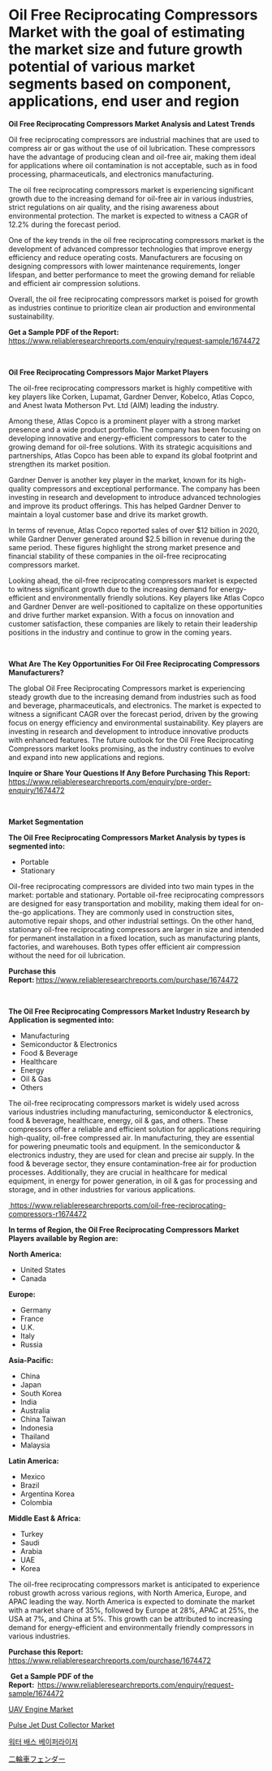 <p><h1>Oil Free Reciprocating Compressors Market with the goal of estimating the market size and future growth potential of various market segments based on component, applications, end user and region</h1></p><p><strong>Oil Free Reciprocating Compressors Market Analysis and Latest Trends</strong></p>
<p><p>Oil free reciprocating compressors are industrial machines that are used to compress air or gas without the use of oil lubrication. These compressors have the advantage of producing clean and oil-free air, making them ideal for applications where oil contamination is not acceptable, such as in food processing, pharmaceuticals, and electronics manufacturing.</p><p>The oil free reciprocating compressors market is experiencing significant growth due to the increasing demand for oil-free air in various industries, strict regulations on air quality, and the rising awareness about environmental protection. The market is expected to witness a CAGR of 12.2% during the forecast period.</p><p>One of the key trends in the oil free reciprocating compressors market is the development of advanced compressor technologies that improve energy efficiency and reduce operating costs. Manufacturers are focusing on designing compressors with lower maintenance requirements, longer lifespan, and better performance to meet the growing demand for reliable and efficient air compression solutions.</p><p>Overall, the oil free reciprocating compressors market is poised for growth as industries continue to prioritize clean air production and environmental sustainability.</p></p>
<p><strong>Get a Sample PDF of the Report:&nbsp;</strong> <a href="https://www.reliableresearchreports.com/enquiry/request-sample/1674472">https://www.reliableresearchreports.com/enquiry/request-sample/1674472</a></p>
<p>&nbsp;</p>
<p><strong>Oil Free Reciprocating Compressors Major Market Players</strong></p>
<p><p>The oil-free reciprocating compressors market is highly competitive with key players like Corken, Lupamat, Gardner Denver, Kobelco, Atlas Copco, and Anest Iwata Motherson Pvt. Ltd (AIM) leading the industry.</p><p>Among these, Atlas Copco is a prominent player with a strong market presence and a wide product portfolio. The company has been focusing on developing innovative and energy-efficient compressors to cater to the growing demand for oil-free solutions. With its strategic acquisitions and partnerships, Atlas Copco has been able to expand its global footprint and strengthen its market position.</p><p>Gardner Denver is another key player in the market, known for its high-quality compressors and exceptional performance. The company has been investing in research and development to introduce advanced technologies and improve its product offerings. This has helped Gardner Denver to maintain a loyal customer base and drive its market growth.</p><p>In terms of revenue, Atlas Copco reported sales of over $12 billion in 2020, while Gardner Denver generated around $2.5 billion in revenue during the same period. These figures highlight the strong market presence and financial stability of these companies in the oil-free reciprocating compressors market.</p><p>Looking ahead, the oil-free reciprocating compressors market is expected to witness significant growth due to the increasing demand for energy-efficient and environmentally friendly solutions. Key players like Atlas Copco and Gardner Denver are well-positioned to capitalize on these opportunities and drive further market expansion. With a focus on innovation and customer satisfaction, these companies are likely to retain their leadership positions in the industry and continue to grow in the coming years.</p></p>
<p>&nbsp;</p>
<p><strong>What Are The Key Opportunities For Oil Free Reciprocating Compressors Manufacturers?</strong></p>
<p><p>The global Oil Free Reciprocating Compressors market is experiencing steady growth due to the increasing demand from industries such as food and beverage, pharmaceuticals, and electronics. The market is expected to witness a significant CAGR over the forecast period, driven by the growing focus on energy efficiency and environmental sustainability. Key players are investing in research and development to introduce innovative products with enhanced features. The future outlook for the Oil Free Reciprocating Compressors market looks promising, as the industry continues to evolve and expand into new applications and regions.</p></p>
<p><strong>Inquire or Share Your Questions If Any Before Purchasing This Report:</strong> <a href="https://www.reliableresearchreports.com/enquiry/pre-order-enquiry/1674472">https://www.reliableresearchreports.com/enquiry/pre-order-enquiry/1674472</a></p>
<p>&nbsp;</p>
<p><strong>Market Segmentation</strong></p>
<p><strong>The Oil Free Reciprocating Compressors Market Analysis by types is segmented into:</strong></p>
<p><ul><li>Portable</li><li>Stationary</li></ul></p>
<p><p>Oil-free reciprocating compressors are divided into two main types in the market: portable and stationary. Portable oil-free reciprocating compressors are designed for easy transportation and mobility, making them ideal for on-the-go applications. They are commonly used in construction sites, automotive repair shops, and other industrial settings. On the other hand, stationary oil-free reciprocating compressors are larger in size and intended for permanent installation in a fixed location, such as manufacturing plants, factories, and warehouses. Both types offer efficient air compression without the need for oil lubrication.</p></p>
<p><strong>Purchase this Report:&nbsp;</strong><a href="https://www.reliableresearchreports.com/purchase/1674472">https://www.reliableresearchreports.com/purchase/1674472</a></p>
<p>&nbsp;</p>
<p><strong>The Oil Free Reciprocating Compressors Market Industry Research by Application is segmented into:</strong></p>
<p><ul><li>Manufacturing</li><li>Semiconductor & Electronics</li><li>Food & Beverage</li><li>Healthcare</li><li>Energy</li><li>Oil & Gas</li><li>Others</li></ul></p>
<p><p>The oil-free reciprocating compressors market is widely used across various industries including manufacturing, semiconductor & electronics, food & beverage, healthcare, energy, oil & gas, and others. These compressors offer a reliable and efficient solution for applications requiring high-quality, oil-free compressed air. In manufacturing, they are essential for powering pneumatic tools and equipment. In the semiconductor & electronics industry, they are used for clean and precise air supply. In the food & beverage sector, they ensure contamination-free air for production processes. Additionally, they are crucial in healthcare for medical equipment, in energy for power generation, in oil & gas for processing and storage, and in other industries for various applications.</p></p>
<p><a href="https://www.reliableresearchreports.com/oil-free-reciprocating-compressors-r1674472">&nbsp;https://www.reliableresearchreports.com/oil-free-reciprocating-compressors-r1674472</a></p>
<p><strong>In terms of Region, the Oil Free Reciprocating Compressors Market Players available by Region are:</strong></p>
<p>
    <p> <strong> North America: </strong>
        <ul>
            <li>United States</li>
            <li>Canada</li>
        </ul>
        </p> 
    <p> <strong> Europe: </strong>
        <ul>
            <li>Germany</li>
            <li>France</li>
            <li>U.K.</li>
            <li>Italy</li>
            <li>Russia</li>
        </ul>
        </p> 
    <p> <strong> Asia-Pacific: </strong>
        <ul>
            <li>China</li>
            <li>Japan</li>
            <li>South Korea</li>
            <li>India</li>
            <li>Australia</li>
            <li>China Taiwan</li>
            <li>Indonesia</li>
            <li>Thailand</li>
            <li>Malaysia</li>
        </ul>
        </p> 
    <p> <strong> Latin America: </strong>
        <ul>
            <li>Mexico</li>
            <li>Brazil</li>
            <li>Argentina Korea</li>
            <li>Colombia</li>
        </ul>
        </p> 
    <p> <strong> Middle East & Africa: </strong>
        <ul>
            <li>Turkey</li>
            <li>Saudi</li>
            <li>Arabia</li>
            <li>UAE</li>
            <li>Korea</li>
        </ul>
    </p>
    </p>
<p><p>The oil-free reciprocating compressors market is anticipated to experience robust growth across various regions, with North America, Europe, and APAC leading the way. North America is expected to dominate the market with a market share of 35%, followed by Europe at 28%, APAC at 25%, the USA at 7%, and China at 5%. This growth can be attributed to increasing demand for energy-efficient and environmentally friendly compressors in various industries.</p></p>
<p><strong>Purchase this Report: </strong><a href="https://www.reliableresearchreports.com/purchase/1674472">https://www.reliableresearchreports.com/purchase/1674472</a></p>
<p>&nbsp;<strong>Get a Sample PDF of the Report:&nbsp;&nbsp;</strong><a href="https://www.reliableresearchreports.com/enquiry/request-sample/1674472">https://www.reliableresearchreports.com/enquiry/request-sample/1674472</a></p>
<p><strong></strong></p>
<p><p><a href="https://github.com/JennyferFeil2023/Market-Research-Report-List-1/blob/main/uav-engine-market.md">UAV Engine Market</a></p><p><a href="https://github.com/gracielawharr/Market-Research-Report-List-1/blob/main/pulse-jet-dust-collector-market.md">Pulse Jet Dust Collector Market</a></p><p><a href="https://github.com/Gregost89076vddcv/Market-Research-Report-List-1/blob/main/7434324168034.md">워터 배스 베이퍼라이저</a></p><p><a href="https://github.com/TerrellConn/Market-Research-Report-List-1/blob/main/4647908156785.md">二輪車フェンダー</a></p></p>